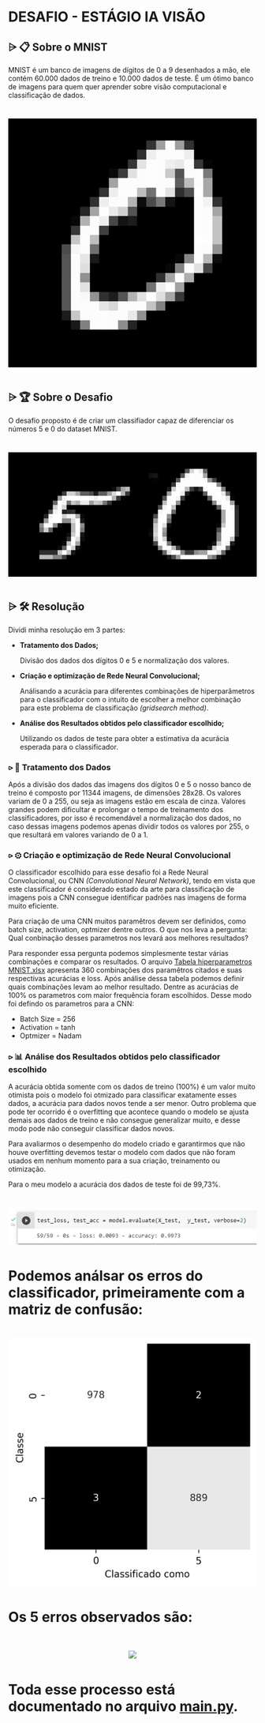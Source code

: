 # DESAFIO - ESTÁGIO IA VISÃO 

## ⩥ 📋 Sobre o MNIST

 MNIST é um banco de imagens de dígitos de 0 a 9 desenhados a mão, ele contém 60.000 dados de treino e 10.000 dados de teste. É um ótimo banco de imagens para quem quer aprender  sobre visão computacional e classificação de dados.

<h1 align='center'>
  <img src='GIF-MNIST-700x.gif'>
<h1/>


## ⩥ 🏆 Sobre o Desafio
   
O desafio proposto é de criar um classifiador capaz de diferenciar os números 5 e 0 do dataset MNIST.
  
<h1 align='center'>
  <img src='GIF-MNIST-05.gif'>
<h1/>

  
## ⩥ 🛠 Resolução
  
  Dividi minha resolução em 3 partes:
  
<ul>
  <li><p><b>Tratamento dos Dados;</b></p>
<p>Divisão dos dados dos dígitos 0 e 5 e normalização dos valores. </p></li>
  <li><p><b>Criação e optimização de Rede Neural Convolucional; </b></p></li>
<p>Análisando a acurácia para diferentes combinações de hiperparâmetros para o classificador com o intuito de escolher a melhor combinação para este problema de classificação <i>(gridsearch method)</i>. </p></li>
  <li><p><b>Análise dos Resultados obtidos pelo classificador escolhido; </b></p></li>
  <p>Utilizando os dados de teste para obter a estimativa da acurácia esperada para o classificador.</p>
</ul>
  
  
### ⪧ 🔧 **Tratamento dos Dados**
  
  Após a divisão dos dados das imagens dos dígitos 0 e 5 o nosso banco de treino é composto por 11344 imagens, de dimensões 28x28. Os valores variam de 0 a 255, ou seja as imagens estão em escala de cinza. Valores grandes podem dificultar e prolongar o tempo de treinamento dos classificadores, por isso é recomendável a normalização dos dados, no caso dessas imagens podemos apenas dividir todos os valores por 255, o que resultará em valores variando de 0 a 1. 
  
### ⪧ ⚙ **Criação e optimização de Rede Neural Convolucional**
  
  O classificador escolhido para esse desafio foi a Rede Neural Convolucional, ou CNN *(Convolutional Neural Network)*, tendo em vista que este classificador é considerado estado da arte para classificação de imagens pois a CNN consegue identificar padrões nas imagens de forma muito eficiente.
  
  Para criação de uma CNN muitos paramêtros devem ser definidos, como batch size, activation, optmizer dentre outros. O que nos leva a pergunta: Qual conbinação desses parametros nos levará aos melhores resultados?
 
  Para responder essa pergunta podemos simplesmente testar várias combinações e comparar os resultados. O arquivo [Tabela hiperparametros MNIST.xlsx](https://github.com/Tavrss/Cyberlabs/blob/main/Tabela%20hiperparametros%20MNIST.xlsx) apresenta 360 combinações dos paramêtros citados e suas respectivas acurácias e loss.
  Após análise dessa tabela podemos definir quais combinações levam ao melhor resultado. Dentre as acurácias de 100% os parametros com maior frequência foram escolhidos.
  Desse modo foi defindo os parametros para a CNN:
  - Batch Size = 256
  - Activation = tanh
  - Optmizer = Nadam
  
### ⪧ 📊 **Análise dos Resultados obtidos pelo classificador escolhido**
  
  A acurácia obtida somente com os dados de treino (100%) é um valor muito otimista pois o modelo foi otmizado para classificar exatamente esses dados, a acurácia para dados novos tende a ser menor. Outro problema que pode ter ocorrido é o overfitting que acontece quando o modelo se ajusta demais aos dados de treino e não consegue generalizar muito, e desse modo pode não conseguir classificar dados novos.
 
  Para avaliarmos o desempenho do modelo criado e garantirmos que não houve overfitting devemos testar o modelo com dados que não foram usados em nenhum momento para a sua criação, treinamento ou otimização. 
 
  Para o meu modelo a acurácia dos dados de teste foi de 99,73%.

<h1 align='center'>
<img src='Resultados.png'>
<h1/>
  
 Podemos análsar os erros do classificador, primeiramente com a matriz de confusão:
 
<h1 align='center'>
<img src='Confusion Matrix.png'>
<h1/>
   
Os 5 erros observados são:
 
 <h1 align='center'>
 <img src='Erros .gif'>
 <h1/>
   
**Toda esse processo está documentado no arquivo [main.py](https://github.com/Tavrss/Cyberlabs/blob/main/main.py).**
